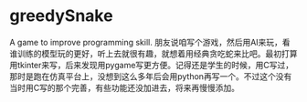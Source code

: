 # greedySnake
A game to improve programming skill.
朋友说咱写个游戏，然后用AI来玩，看谁训练的模型玩的更好，听上去就很有趣，就想着用经典贪吃蛇来比吧。最初打算用tkinter来写，后来发现用pygame写更方便。记得还是学生的时候，用C写过，那时是跑在仿真平台上，没想到这么多年后会用python再写一个。不过这个没有当时用C写的那个完善，有些功能还没加进去，将来再慢慢添加。
